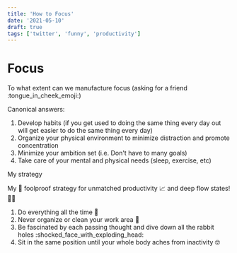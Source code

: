 ```yaml
---
title: 'How to Focus'
date: '2021-05-10'
draft: true
tags: ['twitter', 'funny', 'productivity']
---
```


# Focus

To what extent can we manufacture focus (asking for a friend :tongue_in_cheek_emoji:)

Canonical answers:

1. Develop habits (if you get used to doing the same thing every day out will get easier to do the same thing every day)
2. Organize your physical environment to minimize distraction and promote concentration
3. Minimize your ambition set (i.e. Don't have to many goals)
4. Take care of your mental and physical needs (sleep, exercise, etc)

My strategy

My :100: foolproof strategy for unmatched productivity :chart_with_upwards_trend: and deep flow states! :ocean::muscle:

1. Do everything all the time :rocket:
2. Never organize or clean your work area :put_litter_in_its_place:
3. Be fascinated by each passing thought and dive down all the rabbit holes :shocked_face_with_exploding_head:
4. Sit in the same position until your whole body aches from inactivity :nerd_face:
